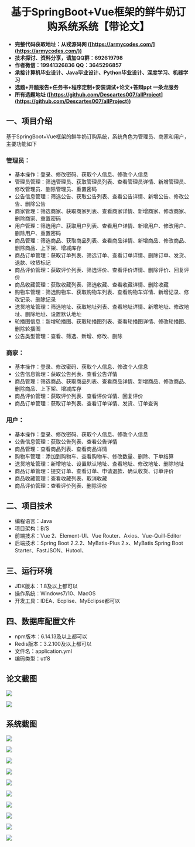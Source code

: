 <h1 align="center">基于SpringBoot+Vue框架的鲜牛奶订购系统系统【带论文】</h1></p>

- <b>完整代码获取地址：从戎源码网 ([https://armycodes.com/](https://armycodes.com/))</b>
- <b>技术探讨、资料分享，请加QQ群：692619798</b>
- <b>作者微信：19941326836  QQ：3645296857</b>
- <b>承接计算机毕业设计、Java毕业设计、Python毕业设计、深度学习、机器学习</b>
- <b>选题+开题报告+任务书+程序定制+安装调试+论文+答辩ppt 一条龙服务</b>
- <b>所有选题地址 ([https://github.com/Descartes007/allProject](https://github.com/Descartes007/allProject)) </b>

## 一、项目介绍

基于SpringBoot+Vue框架的鲜牛奶订购系统，系统角色为管理员、商家和用户，主要功能如下
### 管理员：
- 基本操作：登录、修改密码、获取个人信息、修改个人信息
- 管理员管理：筛选管理员、获取管理员列表、查看管理员详情、新增管理员、修改管理员、删除管理员、重置密码
- 公告信息管理：筛选公告、获取公告列表、查看公告详情、新增公告、修改公告、删除公告
- 商家管理：筛选商家、获取商家列表、查看商家详情、新增商家、修改商家、删除商家、重置密码
- 用户管理：筛选用户、获取用户列表、查看用户详情、新增用户、修改用户、删除用户、重置密码
- 商品管理：筛选商品、获取商品列表、查看商品详情、新增商品、修改商品、删除商品、上下架、增减库存
- 商品订单管理：获取订单列表、筛选订单、查看订单详情、删除订单、发货、退款、收货标记
- 商品评价管理：获取评价列表、筛选评价、查看评价详情、删除评价、回复评价
- 商品收藏管理：获取收藏列表、筛选收藏、查看收藏详情、删除收藏
- 购物车管理：筛选购物车、获取购物车列表、查看购物车详情、新增记录、修改记录、删除记录
- 送货地址管理：筛选地址、获取地址列表、查看地址详情、新增地址、修改地址、删除地址、设置默认地址
- 轮播图信息：新增轮播图、获取轮播图列表、查看轮播图详情、修改轮播图、删除轮播图
- 公告类型管理：查看、筛选、新增、修改、删除
### 商家：
- 基本操作：登录、修改密码、获取个人信息、修改个人信息
- 公告信息管理：获取公告列表、查看公告详情
- 商品管理：筛选商品、获取商品列表、查看商品详情、新增商品、修改商品、删除商品、上下架、增减库存
- 商品评价管理：获取评价列表、查看评价详情、回复评价
- 商品订单管理：获取订单列表、查看订单详情、发货、订单查询
### 用户：
- 基本操作：登录、修改密码、获取个人信息、修改个人信息
- 公告信息管理：获取公告列表、查看公告详情
- 商品管理：查看商品列表、查看商品详情
- 购物车管理：添加到购物车、查看购物车、修改数量、删除、下单结算
- 送货地址管理：新增地址、设置默认地址、查看地址、修改地址、删除地址
- 商品订单管理：提交订单、查看订单、申请退款、确认收货、订单评价
- 商品收藏管理：查看收藏列表、取消收藏
- 商品评价管理：查看评价列表、删除评价

## 二、项目技术

- 编程语言：Java
- 项目架构：B/S
- 前端技术：Vue 2、Element-UI、Vue Router、Axios、Vue-Quill-Editor
- 后端技术：Spring Boot 2.2.2、MyBatis-Plus 2.x、MyBatis Spring Boot Starter、FastJSON、Hutool、


## 三、运行环境

- JDK版本：1.8及以上都可以
- 操作系统：Windows7/10、MacOS
- 开发工具：IDEA、Ecplise、MyEclipse都可以

## 四、数据库配置文件

- npm版本：6.14.13及以上都可以
- Redis版本：3.2.100及以上都可以
- 文件名：application.yml
- 编码类型：utf8

## 论文截图

![](screenshot/1.png)

![](screenshot/2.png)

## 系统截图

![](screenshot/3.png)

![](screenshot/4.png)

![](screenshot/5.png)

![](screenshot/6.png)

![](screenshot/7.png)

![](screenshot/8.png)

![](screenshot/9.png)

![](screenshot/10.png)

![](screenshot/11.png)

![](screenshot/12.png)
